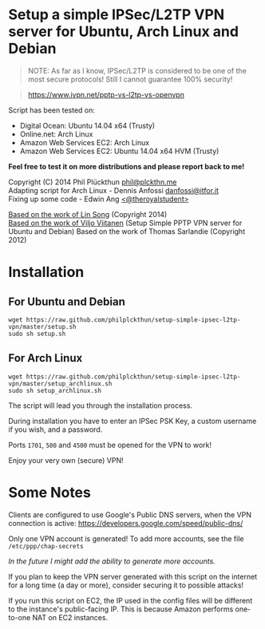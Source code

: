 # Setup a simple IPSec/L2TP VPN server for Ubuntu, Arch Linux and Debian

> NOTE: As far as I know, IPSec/L2TP is considered to be one of the most secure protocols!
> Still I cannot guarantee 100% security!

> https://www.ivpn.net/pptp-vs-l2tp-vs-openvpn

Script has been tested on:

- Digital Ocean: Ubuntu 14.04 x64 (Trusty)
- Online.net: Arch Linux
- Amazon Web Services EC2: Arch Linux
- Amazon Web Services EC2: Ubuntu 14.04 x64 HVM (Trusty)

**Feel free to test it on more distributions and please report back to me!**

Copyright (C) 2014 Phil Plückthun <phil@plckthn.me><br>
Adapting script for Arch Linux - Dennis Anfossi <danfossi@itfor.it><br>
Fixing up some code - Edwin Ang [<@theroyalstudent>](https://github.com/theroyalstudent/)

[Based on the work of Lin Song](https://gist.github.com/hwdsl2/9030462) (Copyright 2014)<br>
[Based on the work of Viljo Viitanen](https://github.com/viljoviitanen/setup-simple-pptp-vpn) (Setup Simple PPTP VPN server for Ubuntu and Debian)
Based on the work of Thomas Sarlandie (Copyright 2012)

# Installation

## For Ubuntu and Debian

```
wget https://raw.github.com/philplckthun/setup-simple-ipsec-l2tp-vpn/master/setup.sh
sudo sh setup.sh
```

## For Arch Linux

```
wget https://raw.github.com/philplckthun/setup-simple-ipsec-l2tp-vpn/master/setup_archlinux.sh
sudo sh setup_archlinux.sh
```

The script will lead you through the installation process.

During installation you have to enter an IPSec PSK Key, a custom username if you wish, and a password.

Ports `1701`, `500` and `4500` must be opened for the VPN to work!

Enjoy your very own (secure) VPN!

Some Notes
==========

Clients are configured to use Google's Public DNS servers, when
the VPN connection is active:
https://developers.google.com/speed/public-dns/

Only one VPN account is generated!
To add more accounts, see the file `/etc/ppp/chap-secrets`

*In the future I might add the ability to generate more accounts.*

If you plan to keep the VPN server generated with this script on the internet for a
long time (a day or more), consider securing it to possible attacks!

If you run this script on EC2, the IP used in the config files will be different to the instance's public-facing IP. This is because Amazon performs one-to-one NAT on EC2 instances.
